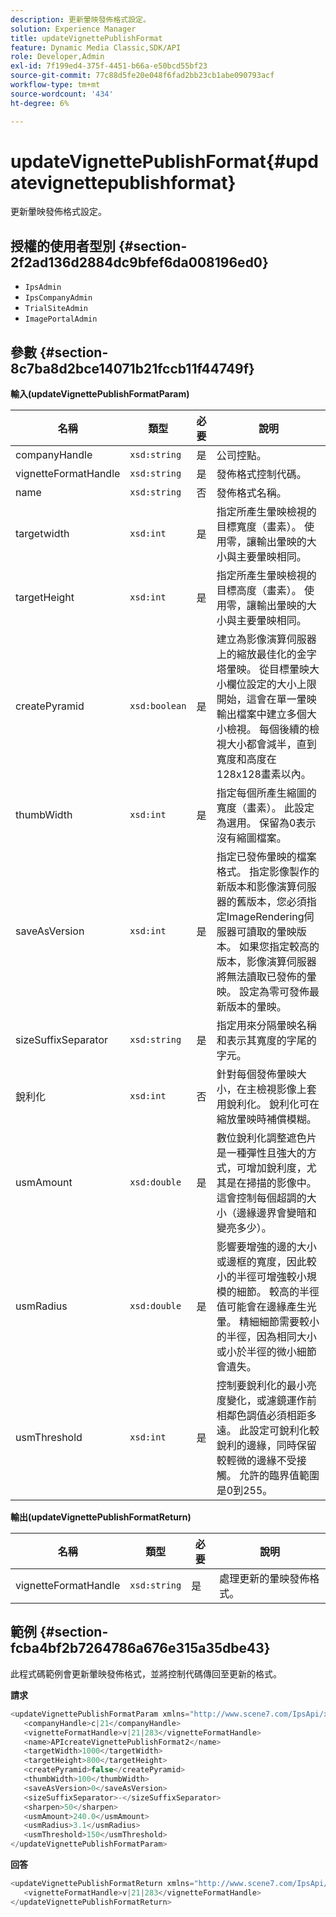 ```yaml
---
description: 更新暈映發佈格式設定。
solution: Experience Manager
title: updateVignettePublishFormat
feature: Dynamic Media Classic,SDK/API
role: Developer,Admin
exl-id: 7f199ed4-375f-4451-b66a-e50bcd55bf23
source-git-commit: 77c88d5fe20e048f6fad2bb23cb1abe090793acf
workflow-type: tm+mt
source-wordcount: '434'
ht-degree: 6%

---
```


# updateVignettePublishFormat{#updatevignettepublishformat}

更新暈映發佈格式設定。

## 授權的使用者型別 {#section-2f2ad136d2884dc9bfef6da008196ed0}

* `IpsAdmin`
* `IpsCompanyAdmin`
* `TrialSiteAdmin`
* `ImagePortalAdmin`

## 參數 {#section-8c7ba8d2bce14071b21fccb11f44749f}

**輸入(updateVignettePublishFormatParam)**

| 名稱 | 類型 | 必要 | 說明 |
|---|---|---|---|
| companyHandle | `xsd:string` | 是 | 公司控點。 |
| vignetteFormatHandle | `xsd:string` | 是 | 發佈格式控制代碼。 |
| name | `xsd:string` | 否 | 發佈格式名稱。 |
| targetwidth | `xsd:int` | 是 | 指定所產生暈映檢視的目標寬度（畫素）。 使用零，讓輸出暈映的大小與主要暈映相同。 |
| targetHeight | `xsd:int` | 是 | 指定所產生暈映檢視的目標高度（畫素）。 使用零，讓輸出暈映的大小與主要暈映相同。 |
| createPyramid | `xsd:boolean` | 是 | 建立為影像演算伺服器上的縮放最佳化的金字塔暈映。 從目標暈映大小欄位設定的大小上限開始，這會在單一暈映輸出檔案中建立多個大小檢視。 每個後續的檢視大小都會減半，直到寬度和高度在128x128畫素以內。 |
| thumbWidth | `xsd:int` | 是 | 指定每個所產生縮圖的寬度（畫素）。 此設定為選用。 保留為0表示沒有縮圖檔案。 |
| saveAsVersion | `xsd:int` | 是 | 指定已發佈暈映的檔案格式。 指定影像製作的新版本和影像演算伺服器的舊版本，您必須指定ImageRendering伺服器可讀取的暈映版本。 如果您指定較高的版本，影像演算伺服器將無法讀取已發佈的暈映。 設定為零可發佈最新版本的暈映。 |
| sizeSuffixSeparator | `xsd:string` | 是 | 指定用來分隔暈映名稱和表示其寬度的字尾的字元。 |
| 銳利化 | `xsd:int` | 否 | 針對每個發佈暈映大小，在主檢視影像上套用銳利化。 銳利化可在縮放暈映時補償模糊。 |
| usmAmount | `xsd:double` | 是 | 數位銳利化調整遮色片是一種彈性且強大的方式，可增加銳利度，尤其是在掃描的影像中。 這會控制每個超調的大小（邊緣邊界會變暗和變亮多少）。 |
| usmRadius | `xsd:double` | 是 | 影響要增強的邊的大小或邊框的寬度，因此較小的半徑可增強較小規模的細節。 較高的半徑值可能會在邊緣產生光暈。 精細細節需要較小的半徑，因為相同大小或小於半徑的微小細節會遺失。 |
| usmThreshold | `xsd:int` | 是 | 控制要銳利化的最小亮度變化，或濾鏡運作前相鄰色調值必須相距多遠。 此設定可銳利化較銳利的邊緣，同時保留較輕微的邊緣不受接觸。 允許的臨界值範圍是0到255。 |

**輸出(updateVignettePublishFormatReturn)**

| 名稱 | 類型 | 必要 | 說明 |
|---|---|---|---|
| vignetteFormatHandle | `xsd:string` | 是 | 處理更新的暈映發佈格式。 |

## 範例 {#section-fcba4bf2b7264786a676e315a35dbe43}

此程式碼範例會更新暈映發佈格式，並將控制代碼傳回至更新的格式。

**請求**

```java
<updateVignettePublishFormatParam xmlns="http://www.scene7.com/IpsApi/xsd/2008-01-15">
   <companyHandle>c|21</companyHandle>
   <vignetteFormatHandle>v|21|283</vignetteFormatHandle>
   <name>APIcreateVignettePublishFormat2</name>
   <targetWidth>1000</targetWidth>
   <targetHeight>800</targetHeight>
   <createPyramid>false</createPyramid>
   <thumbWidth>100</thumbWidth>
   <saveAsVersion>0</saveAsVersion>
   <sizeSuffixSeparator>-</sizeSuffixSeparator>
   <sharpen>50</sharpen>
   <usmAmount>240.0</usmAmount>
   <usmRadius>3.1</usmRadius>
   <usmThreshold>150</usmThreshold>
</updateVignettePublishFormatParam>
```

**回答**

```java
<updateVignettePublishFormatReturn xmlns="http://www.scene7.com/IpsApi/xsd/2008-01-15">
   <vignetteFormatHandle>v|21|283</vignetteFormatHandle>
</updateVignettePublishFormatReturn>
```
